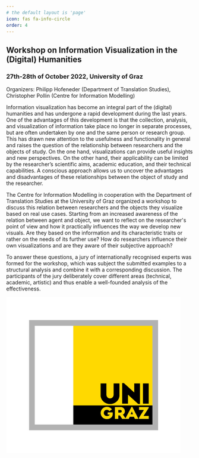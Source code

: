 ```yaml
---
# the default layout is 'page'
icon: fas fa-info-circle
order: 4
---
```


## Workshop on Information Visualization in the (Digital) Humanities

### 27th-28th of October 2022, University of Graz 

Organizers: Philipp Hofeneder (Department of Translation Studies),\
Christopher Pollin (Centre for Information Modelling)

Information visualization has become an integral part of the (digital) humanities and has undergone a rapid development during the last years. One of the advantages of this development is that the collection, analysis, and visualization of information take place no longer in separate processes, but are often undertaken by one and the same person or research group. This has drawn new attention to the usefulness and functionality in general and raises the question of the relationship between researchers and the objects of study. On the one hand, visualizations can provide useful insights and new perspectives. On the other hand, their applicability can be limited by the researcher’s scientific aims, academic education, and their technical capabilities. A conscious approach allows us to uncover the advantages and disadvantages of these relationships between the object of study and the researcher.

The Centre for Information Modelling in cooperation with the Department of Translation Studies at the University of Graz organized a workshop to discuss this relation between researchers and the objects they visualize based on real use cases. Starting from an increased awareness of the relation between agent and object, we want to reflect on the researcher's point of view and how it practically influences the way we develop new visuals. Are they based on the information and its characteristic traits or rather on the needs of its further use? How do researchers influence their own visualizations and are they aware of their subjective approach?

To answer these questions, a jury of internationally recognised experts was formed for the workshop, which was subject the submitted examples to a structural analysis and combine it with a corresponding discussion. The participants of the jury deliberately cover different areas (technical, academic, artistic) and thus enable a well-founded analysis of the effectiveness.

![Logo University of Graz](\assets\img\uni_graz.jpg)
